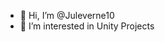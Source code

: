 - 👋 Hi, I’m @Juleverne10
- 👀 I’m interested in Unity Projects


<!---
Juleverne10/Juleverne10 is a ✨ special ✨ repository because its `README.md` (this file) appears on your GitHub profile.
You can click the Preview link to take a look at your changes.
--->
